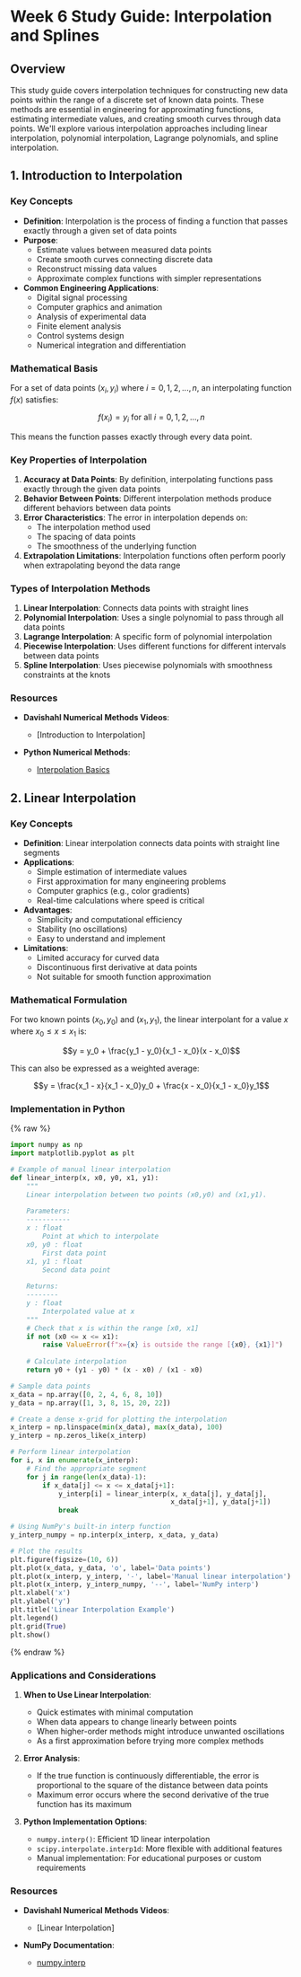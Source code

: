 # Week 6 Study Guide: Interpolation and Splines

## Overview

This study guide covers interpolation techniques for constructing new data points within the range of a discrete set of known data points. These methods are essential in engineering for approximating functions, estimating intermediate values, and creating smooth curves through data points. We'll explore various interpolation approaches including linear interpolation, polynomial interpolation, Lagrange polynomials, and spline interpolation.

## 1. Introduction to Interpolation

### Key Concepts

- **Definition**: Interpolation is the process of finding a function that passes exactly through a given set of data points
- **Purpose**:
  - Estimate values between measured data points
  - Create smooth curves connecting discrete data
  - Reconstruct missing data values
  - Approximate complex functions with simpler representations
- **Common Engineering Applications**:
  - Digital signal processing
  - Computer graphics and animation
  - Analysis of experimental data
  - Finite element analysis
  - Control systems design
  - Numerical integration and differentiation

### Mathematical Basis

For a set of data points $(x_i, y_i)$ where $i = 0, 1, 2, ..., n$, an interpolating function $f(x)$ satisfies:

$$f(x_i) = y_i \text{ for all } i = 0, 1, 2, ..., n$$

This means the function passes exactly through every data point.

### Key Properties of Interpolation

1. **Accuracy at Data Points**: By definition, interpolating functions pass exactly through the given data points
2. **Behavior Between Points**: Different interpolation methods produce different behaviors between data points
3. **Error Characteristics**: The error in interpolation depends on:
   - The interpolation method used
   - The spacing of data points
   - The smoothness of the underlying function
4. **Extrapolation Limitations**: Interpolation functions often perform poorly when extrapolating beyond the data range

### Types of Interpolation Methods

1. **Linear Interpolation**: Connects data points with straight lines
2. **Polynomial Interpolation**: Uses a single polynomial to pass through all data points
3. **Lagrange Interpolation**: A specific form of polynomial interpolation
4. **Piecewise Interpolation**: Uses different functions for different intervals between data points
5. **Spline Interpolation**: Uses piecewise polynomials with smoothness constraints at the knots

### Resources

- **Davishahl Numerical Methods Videos**:
  - [Introduction to Interpolation] <!-- Video link to be added -->

- **Python Numerical Methods**:
  - [Interpolation Basics](https://pythonnumericalmethods.berkeley.edu/notebooks/chapter17.01-Interpolation.html)

## 2. Linear Interpolation

### Key Concepts

- **Definition**: Linear interpolation connects data points with straight line segments
- **Applications**:
  - Simple estimation of intermediate values
  - First approximation for many engineering problems
  - Computer graphics (e.g., color gradients)
  - Real-time calculations where speed is critical
- **Advantages**:
  - Simplicity and computational efficiency
  - Stability (no oscillations)
  - Easy to understand and implement
- **Limitations**:
  - Limited accuracy for curved data
  - Discontinuous first derivative at data points
  - Not suitable for smooth function approximation

### Mathematical Formulation

For two known points $(x_0, y_0)$ and $(x_1, y_1)$, the linear interpolant for a value $x$ where $x_0 \leq x \leq x_1$ is:

$$y = y_0 + \frac{y_1 - y_0}{x_1 - x_0}(x - x_0)$$

This can also be expressed as a weighted average:

$$y = \frac{x_1 - x}{x_1 - x_0}y_0 + \frac{x - x_0}{x_1 - x_0}y_1$$

### Implementation in Python

{% raw %}
```python
import numpy as np
import matplotlib.pyplot as plt

# Example of manual linear interpolation
def linear_interp(x, x0, y0, x1, y1):
    """
    Linear interpolation between two points (x0,y0) and (x1,y1).
    
    Parameters:
    -----------
    x : float
        Point at which to interpolate
    x0, y0 : float
        First data point
    x1, y1 : float
        Second data point
        
    Returns:
    --------
    y : float
        Interpolated value at x
    """
    # Check that x is within the range [x0, x1]
    if not (x0 <= x <= x1):
        raise ValueError(f"x={x} is outside the range [{x0}, {x1}]")
    
    # Calculate interpolation
    return y0 + (y1 - y0) * (x - x0) / (x1 - x0)

# Sample data points
x_data = np.array([0, 2, 4, 6, 8, 10])
y_data = np.array([1, 3, 8, 15, 20, 22])

# Create a dense x-grid for plotting the interpolation
x_interp = np.linspace(min(x_data), max(x_data), 100)
y_interp = np.zeros_like(x_interp)

# Perform linear interpolation
for i, x in enumerate(x_interp):
    # Find the appropriate segment
    for j in range(len(x_data)-1):
        if x_data[j] <= x <= x_data[j+1]:
            y_interp[i] = linear_interp(x, x_data[j], y_data[j], 
                                        x_data[j+1], y_data[j+1])
            break

# Using NumPy's built-in interp function
y_interp_numpy = np.interp(x_interp, x_data, y_data)

# Plot the results
plt.figure(figsize=(10, 6))
plt.plot(x_data, y_data, 'o', label='Data points')
plt.plot(x_interp, y_interp, '-', label='Manual linear interpolation')
plt.plot(x_interp, y_interp_numpy, '--', label='NumPy interp')
plt.xlabel('x')
plt.ylabel('y')
plt.title('Linear Interpolation Example')
plt.legend()
plt.grid(True)
plt.show()
```
{% endraw %}

### Applications and Considerations

1. **When to Use Linear Interpolation**:
   - Quick estimates with minimal computation
   - When data appears to change linearly between points
   - When higher-order methods might introduce unwanted oscillations
   - As a first approximation before trying more complex methods

2. **Error Analysis**:
   - If the true function is continuously differentiable, the error is proportional to the square of the distance between data points
   - Maximum error occurs where the second derivative of the true function has its maximum

3. **Python Implementation Options**:
   - `numpy.interp()`: Efficient 1D linear interpolation
   - `scipy.interpolate.interp1d`: More flexible with additional features
   - Manual implementation: For educational purposes or custom requirements

### Resources

- **Davishahl Numerical Methods Videos**:
  - [Linear Interpolation] <!-- Video link to be added -->

- **NumPy Documentation**:
  - [numpy.interp](https://numpy.org/doc/stable/reference/generated/numpy.interp.html)
